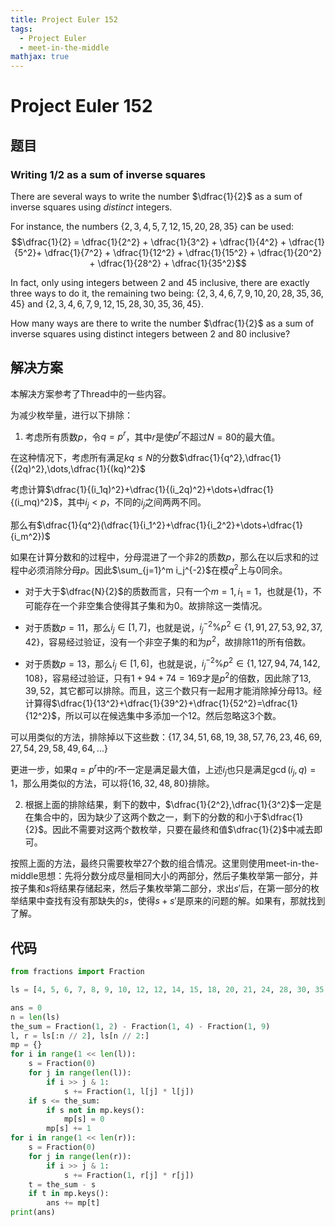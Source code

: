```yaml
---
title: Project Euler 152
tags:
  - Project Euler
  - meet-in-the-middle
mathjax: true
---
```

<escape><!-- more --></escape>
    
# Project Euler 152
## 题目
### Writing 1/2 as a sum of inverse squares


There are several ways to write the number $\dfrac{1}{2}$ as a sum of inverse squares using *distinct* integers.

For instance, the numbers $\{2,3,4,5,7,12,15,20,28,35\}$ can be used:
$$\dfrac{1}{2} = \dfrac{1}{2^2} + \dfrac{1}{3^2} + \dfrac{1}{4^2} + \dfrac{1}{5^2}+
\dfrac{1}{7^2} + \dfrac{1}{12^2} + \dfrac{1}{15^2} + \dfrac{1}{20^2} +
\dfrac{1}{28^2} + \dfrac{1}{35^2}$$

In fact, only using integers between $2$ and $45$ inclusive, there are exactly three ways to do it, the remaining two being: $\{2,3,4,6,7,9,10,20,28,35,36,45\}$ and $\{2,3,4,6,7,9,12,15,28,30,35,36,45\}$.

How many ways are there to write the number $\dfrac{1}{2}$ as a sum of inverse squares using distinct integers between $2$ and $80$ inclusive?


## 解决方案
本解决方案参考了Thread中的一些内容。

为减少枚举量，进行以下排除：


1. 考虑所有质数$p$，令$q=p^r$，其中$r$是使$p^r$不超过$N=80$的最大值。

在这种情况下，考虑所有满足$kq\le N$的分数$\dfrac{1}{q^2},\dfrac{1}{(2q)^2},\dots,\dfrac{1}{(kq)^2}$

考虑计算$\dfrac{1}{(i_1q)^2}+\dfrac{1}{(i_2q)^2}+\dots+\dfrac{1}{(i_mq)^2}$，其中$i_j<p$，不同的$i_j$之间两两不同。

那么有$\dfrac{1}{q^2}(\dfrac{1}{i_1^2}+\dfrac{1}{i_2^2}+\dots+\dfrac{1}{i_m^2})$

如果在计算分数和的过程中，分母混进了一个非$2$的质数$p$，那么在以后求和的过程中必须消除分母$p$。因此$\sum_{j=1}^m i_j^{-2}$在模$q^2$上与$0$同余。

- 对于大于$\dfrac{N}{2}$的质数而言，只有一个$m=1,i_1=1$，也就是$\{1\}$，不可能存在一个非空集合使得其子集和为$0$。故排除这一类情况。

- 对于质数$p=11$，那么$i_j\in[1,7]$，也就是说，$i_j^{-2}\% p^2 \in\{1, 91, 27, 53, 92, 37, 42\}$，容易经过验证，没有一个非空子集的和为$p^2$，故排除$11$的所有倍数。

- 对于质数$p=13$，那么$i_j\in[1,6]$，也就是说，$i_j^{-2}\% p^2 \in\{1, 127, 94, 74, 142, 108\}$，容易经过验证，只有$1+94+74=169$才是$p^2$的倍数，因此除了$13,39,52$，其它都可以排除。而且，这三个数只有一起用才能消除掉分母$13$。经计算得$\dfrac{1}{13^2}+\dfrac{1}{39^2}+\dfrac{1}{52^2}=\dfrac{1}{12^2}$，所以可以在候选集中多添加一个$12$。然后忽略这$3$个数。

可以用类似的方法，排除掉以下这些数：$\{17,34,51,68,19,38,57,76,23,46,69,27,54,29,58,49,64,...\}$

更进一步，如果$q=p^r$中的$r$不一定是满足最大值，上述$i_j$也只是满足$\gcd(i_j,q)=1$，那么用类似的方法，可以将$\{16,32,48,80\}$排除。


2. 根据上面的排除结果，剩下的数中，$\dfrac{1}{2^2},\dfrac{1}{3^2}$一定是在集合中的，因为缺少了这两个数之一，剩下的分数的和小于$\dfrac{1}{2}$。因此不需要对这两个数枚举，只要在最终和值$\dfrac{1}{2}$中减去即可。

按照上面的方法，最终只需要枚举$27$个数的组合情况。这里则使用meet-in-the-middle思想：先将分数分成尽量相同大小的两部分，然后子集枚举第一部分，并按子集和$s$将结果存储起来，然后子集枚举第二部分，求出$s'$后，在第一部分的枚举结果中查找有没有那缺失的$s$，使得$s+s'$是原来的问题的解。如果有，那就找到了解。

## 代码


```py
from fractions import Fraction

ls = [4, 5, 6, 7, 8, 9, 10, 12, 12, 14, 15, 18, 20, 21, 24, 28, 30, 35, 36, 40, 42, 45, 56, 60, 63, 70, 72]

ans = 0
n = len(ls)
the_sum = Fraction(1, 2) - Fraction(1, 4) - Fraction(1, 9)
l, r = ls[:n // 2], ls[n // 2:]
mp = {}
for i in range(1 << len(l)):
    s = Fraction(0)
    for j in range(len(l)):
        if i >> j & 1:
            s += Fraction(1, l[j] * l[j])
    if s <= the_sum:
        if s not in mp.keys():
            mp[s] = 0
        mp[s] += 1
for i in range(1 << len(r)):
    s = Fraction(0)
    for j in range(len(r)):
        if i >> j & 1:
            s += Fraction(1, r[j] * r[j])
    t = the_sum - s
    if t in mp.keys():
        ans += mp[t]
print(ans)

```